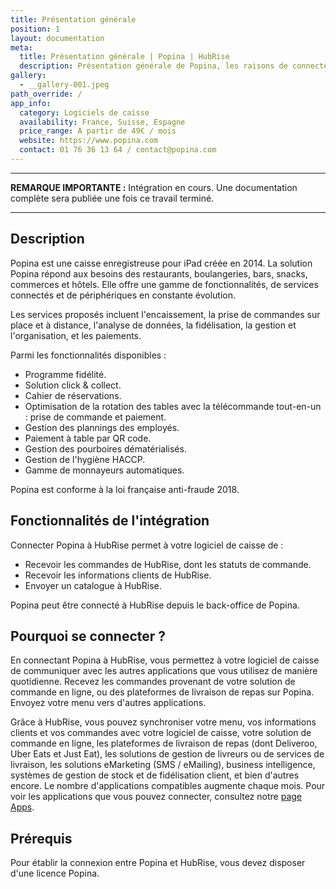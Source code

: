 ```yaml
---
title: Présentation générale
position: 1
layout: documentation
meta:
  title: Présentation générale | Popina | HubRise
  description: Présentation générale de Popina, les raisons de connecter Popina à HubRise et les fonctionnalités de l'intégration avec HubRise.
gallery:
  - __gallery-001.jpeg
path_override: /
app_info:
  category: Logiciels de caisse
  availability: France, Suisse, Espagne
  price_range: A partir de 49€ / mois
  website: https://www.popina.com
  contact: 01 76 36 13 64 / contact@popina.com
---
```


---

**REMARQUE IMPORTANTE :** Intégration en cours. Une documentation complète sera publiée une fois ce travail terminé.

---

## Description

Popina est une caisse enregistreuse pour iPad créée en 2014. La solution Popina répond aux besoins des restaurants, boulangeries, bars, snacks, commerces et hôtels. Elle offre une gamme de fonctionnalités, de services connectés et de périphériques en constante évolution.

Les services proposés incluent l'encaissement, la prise de commandes sur place et à distance, l'analyse de données, la fidélisation, la gestion et l'organisation, et les paiements.

Parmi les fonctionnalités disponibles :

- Programme fidélité.
- Solution click & collect.
- Cahier de réservations.
- Optimisation de la rotation des tables avec la télécommande tout-en-un : prise de commande et paiement.
- Gestion des plannings des employés.
- Paiement à table par QR code.
- Gestion des pourboires dématérialisés.
- Gestion de l'hygiène HACCP.
- Gamme de monnayeurs automatiques.

Popina est conforme à la loi française anti-fraude 2018.

## Fonctionnalités de l'intégration

Connecter Popina à HubRise permet à votre logiciel de caisse de :

- Recevoir les commandes de HubRise, dont les statuts de commande.
- Recevoir les informations clients de HubRise.
- Envoyer un catalogue à HubRise.

Popina peut être connecté à HubRise depuis le back-office de Popina.

## Pourquoi se connecter ?

En connectant Popina à HubRise, vous permettez à votre logiciel de caisse de communiquer avec les autres applications que vous utilisez de manière quotidienne. Recevez les commandes provenant de votre solution de commande en ligne, ou des plateformes de livraison de repas sur Popina. Envoyez votre menu vers d'autres applications.

Grâce à HubRise, vous pouvez synchroniser votre menu, vos informations clients et vos commandes avec votre logiciel de caisse, votre solution de commande en ligne, les plateformes de livraison de repas (dont Deliveroo, Uber Eats et Just Eat), les solutions de gestion de livreurs ou de services de livraison, les solutions eMarketing (SMS / eMailing), business intelligence, systèmes de gestion de stock et de fidélisation client, et bien d'autres encore. Le nombre d'applications compatibles augmente chaque mois. Pour voir les applications que vous pouvez connecter, consultez notre [page Apps](/apps).

## Prérequis

Pour établir la connexion entre Popina et HubRise, vous devez disposer d'une licence Popina.
